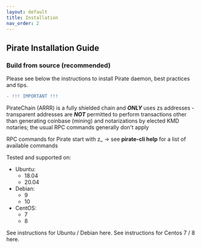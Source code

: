 ```yaml
---
layout: default
title: Installation
nav_order: 2
---
```


## Pirate Installation Guide

### Build from source (recommended)

Please see below the instructions to install Pirate daemon, best practices and tips.

```diff
- !!! IMPORTANT !!!
```
PirateChain (ARRR) is a fully shielded chain and ***ONLY*** uses zs addresses - transparent addresses are ***NOT*** permitted to perform transactions other than generating coinbase (mining) and notarizations by elected KMD notaries; the usual RPC commands generally don't apply

RPC commands for Pirate start with z_ -> see **pirate-cli help** for a list of available commands

Tested and supported on:
* Ubuntu:
  * 18.04
  * 20.04
* Debian:
  * 9
  * 10
* CentOS:
  * 7
  * 8

See instructions for Ubuntu / Debian here.
See instructions for Centos 7 / 8 here.
